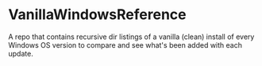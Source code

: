 # VanillaWindowsReference
A repo that contains recursive dir listings of a vanilla (clean) install of every Windows OS version to compare and see what's been added with each update. 

